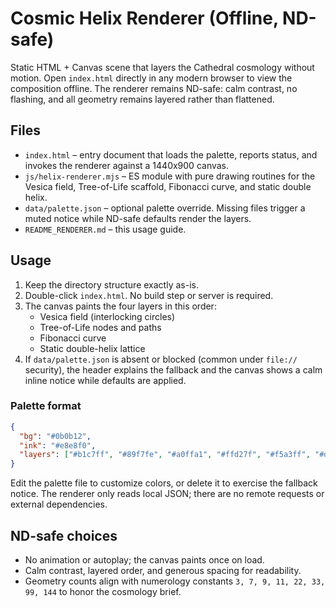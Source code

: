 # Cosmic Helix Renderer (Offline, ND-safe)

Static HTML + Canvas scene that layers the Cathedral cosmology without motion.
Open `index.html` directly in any modern browser to view the composition offline.
The renderer remains ND-safe: calm contrast, no flashing, and all geometry remains
layered rather than flattened.

## Files
- `index.html` – entry document that loads the palette, reports status, and
  invokes the renderer against a 1440x900 canvas.
- `js/helix-renderer.mjs` – ES module with pure drawing routines for the Vesica
  field, Tree-of-Life scaffold, Fibonacci curve, and static double helix.
- `data/palette.json` – optional palette override. Missing files trigger a muted
  notice while ND-safe defaults render the layers.
- `README_RENDERER.md` – this usage guide.

## Usage
1. Keep the directory structure exactly as-is.
2. Double-click `index.html`. No build step or server is required.
3. The canvas paints the four layers in this order:
   - Vesica field (interlocking circles)
   - Tree-of-Life nodes and paths
   - Fibonacci curve
   - Static double-helix lattice
4. If `data/palette.json` is absent or blocked (common under `file://` security),
   the header explains the fallback and the canvas shows a calm inline notice
   while defaults are applied.

### Palette format
```json
{
  "bg": "#0b0b12",
  "ink": "#e8e8f0",
  "layers": ["#b1c7ff", "#89f7fe", "#a0ffa1", "#ffd27f", "#f5a3ff", "#d0d0e6"]
}
```

Edit the palette file to customize colors, or delete it to exercise the fallback
notice. The renderer only reads local JSON; there are no remote requests or
external dependencies.

## ND-safe choices
- No animation or autoplay; the canvas paints once on load.
- Calm contrast, layered order, and generous spacing for readability.
- Geometry counts align with numerology constants `3, 7, 9, 11, 22, 33, 99, 144`
  to honor the cosmology brief.
